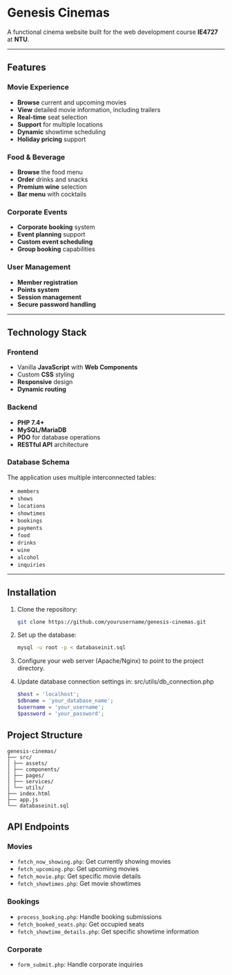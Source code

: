 # Genesis Cinemas

A functional cinema website built for the web development course **IE4727** at **NTU**.

---

## Features

### Movie Experience
- **Browse** current and upcoming movies
- **View** detailed movie information, including trailers
- **Real-time** seat selection
- **Support** for multiple locations
- **Dynamic** showtime scheduling
- **Holiday pricing** support

### Food & Beverage
- **Browse** the food menu
- **Order** drinks and snacks
- **Premium wine** selection
- **Bar menu** with cocktails

### Corporate Events
- **Corporate booking** system
- **Event planning** support
- **Custom event scheduling**
- **Group booking** capabilities

### User Management
- **Member registration**
- **Points system**
- **Session management**
- **Secure password handling**

---

## Technology Stack

### Frontend
- Vanilla **JavaScript** with **Web Components**
- Custom **CSS** styling
- **Responsive** design
- **Dynamic routing**

### Backend
- **PHP 7.4+**
- **MySQL/MariaDB**
- **PDO** for database operations
- **RESTful API** architecture

### Database Schema
The application uses multiple interconnected tables:
- `members`
- `shows`
- `locations`
- `showtimes`
- `bookings`
- `payments`
- `food`
- `drinks`
- `wine`
- `alcohol`
- `inquiries`

---

## Installation

1. Clone the repository:
   ```bash
   git clone https://github.com/yourusername/genesis-cinemas.git

2.	Set up the database:
    ```bash
    mysql -u root -p < databaseinit.sql

3. Configure your web server (Apache/Nginx) to point to the project directory.

4. Update database connection settings in: src/utils/db_connection.php
    ```php
    $host = 'localhost';
    $dbname = 'your_database_name';
    $username = 'your_username';
    $password = 'your_password';

## Project Structure
    genesis-cinemas/
    ├── src/
    │ ├── assets/
    │ ├── components/
    │ ├── pages/
    │ ├── services/
    │ └── utils/
    ├── index.html
    ├── app.js
    └── databaseinit.sql

## API Endpoints

### Movies
- `fetch_now_showing.php`: Get currently showing movies
- `fetch_upcoming.php`: Get upcoming movies
- `fetch_movie.php`: Get specific movie details
- `fetch_showtimes.php`: Get movie showtimes

### Bookings
- `process_booking.php`: Handle booking submissions
- `fetch_booked_seats.php`: Get occupied seats
- `fetch_showtime_details.php`: Get specific showtime information

### Corporate
- `form_submit.php`: Handle corporate inquiries

